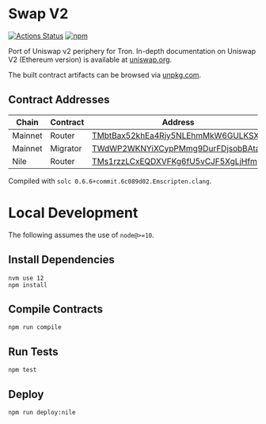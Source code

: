 # Swap V2

[![Actions Status](https://github.com/oikos-cash/swap-v2-periphery/workflows/CI/badge.svg)](https://github.com/oikos-cash/swap-v2-periphery/actions)
[![npm](https://img.shields.io/npm/v/@oikos/swap-v2-periphery?style=flat-square)](https://npmjs.com/package/@oikos/swap-v2-periphery)

Port of Uniswap v2 periphery for Tron. In-depth documentation on Uniswap
V2 (Ethereum version) is available at
[uniswap.org](https://uniswap.org/docs).

The built contract artifacts can be browsed via [unpkg.com](https://unpkg.com/browse/@oikos/swap-v2-periphery@latest/).

## Contract Addresses

| Chain   | Contract | Address                                                                                                       |
| ------- | -------- | ------------------------------------------------------------------------------------------------------------- |
| Mainnet | Router   | [TMbtBax52khEa4Rjy5NLEhmMkW6GULKSXX](https://tronscan.org/#/contract/TMbtBax52khEa4Rjy5NLEhmMkW6GULKSXX)      |
| Mainnet | Migrator | [TWdWP2WKNYiXCypPMmg9DurFDjsobBAtaJ](https://tronscan.org/#/contract/TWdWP2WKNYiXCypPMmg9DurFDjsobBAtaJ)      |
| Nile    | Router   | [TMs1rzzLCxEQDXVFKg6fU5vCJF5XgLjHfm](https://nile.tronscan.org/#/contract/TMs1rzzLCxEQDXVFKg6fU5vCJF5XgLjHfm) |

Compiled with `solc 0.6.6+commit.6c089d02.Emscripten.clang`.

# Local Development

The following assumes the use of `node@>=10`.

## Install Dependencies

```
nvm use 12
npm install
```

## Compile Contracts

`npm run compile`

## Run Tests

`npm test`

## Deploy

```sh
npm run deploy:nile
```
